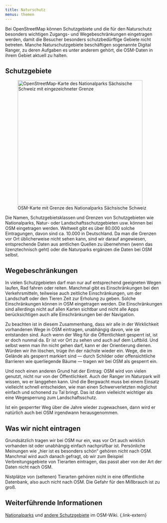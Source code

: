 ```yaml
---
title: Naturschutz
menus: themen
---
```


Bei OpenStreetMap können Schutzgebiete und die für den Naturschutz besonders
wichtigen Zugangs- und Wegebeschränkungen eingetragen werden, damit die
Besucher besonders schutzbedürftige Gebiete nicht betreten. Manche
Naturschutzgebiete beschäftigen sogenannte Digital Ranger, zu deren Aufgaben es
unter anderem gehört, die OSM-Daten in ihrem Gebiet aktuell zu halten.

## Schutzgebiete

<figure class="float-right">
  <a href="sächsische-schweiz.jpg" aria-label="Große Version der OSM-Karte mit Grenze des Nationalparks Sächsische Schweiz anzeigen">
    <img src="sächsische-schweiz-small.jpg" width="400" alt="OpenStreetMap-Karte des Nationalparks Sächsische Schweiz mit eingezeichneter Grenze">
  </a>
  <figcaption>OSM-Karte mit Grenze des Nationalparks Sächsische Schweiz</figcaption>
</figure>

Die Namen, Schutzgebietsklassen und Grenzen von Schutzgebieten wie
Nationalparks, Natur- oder Landschaftsschutzgebieten usw. können bei OSM
eingetragen werden. Weltweit gibt es über 80.000 solche Eintragungen, davon
sind ca. 10.000 in Deutschland. Da man die Grenzen vor Ort üblicherweise nicht
sehen kann, sind wir darauf angewiesen, entsprechende Daten aus amtlichen
Quellen zu übernehmen (wenn das lizenztechnisch geht) oder die Naturparks
ergänzen die Daten bei OSM selbst.

## Wegebeschränkungen

In vielen Schutzgebieten darf man nur auf entsprechend geeigneten Wegen laufen,
Rad fahren oder reiten. Manchmal gibt es Einschränkungen bei den
Verkehrsmitteln, teilweise auch zeitliche Einschränkungen, um der Landschaft
oder den Tieren Zeit zur Erholung zu geben. Solche Einschränkungen können in
OSM eingetragen werden. Die Einschränkungen sind allerdings nicht auf allen
Karten sichtbar und nicht alle Apps berücksichtigen auch alle Einschränkungen
bei der Navigation.

Zu beachten ist in diesem Zusammenhang, dass wir alle in der Wirklichkeit
vorhandenen Wege in OSM eintragen, unabhängig davon, wie sie entstanden sind.
Auch wenn der Weg für die Öffentlichkeit gesperrt ist, ist er doch nunmal da.
Er ist vor Ort zu sehen und auch auf dem Luftbild. Und selbst wenn man ihn
nicht gehen darf, kann er der Orientierung dienen. Würden wir ihn löschen,
trüge ihn der nächste wieder ein. Wege, die im Gelände als gesperrt markiert
sind &mdash; durch Schilder oder offensichtliche Barrieren wie querliegende
Bäume &mdash; tragen wir bei OSM als gesperrt ein.

Und noch einen anderen Grund hat der Eintrag: OSM wird von vielen genutzt,
nicht nur von der Öffentlichkeit. Auch der Ranger im Naturpark will wissen, wo
er langgehen kann. Und die Bergwacht muss bei einem Einsatz vielleicht schnell
entscheiden, wie man einen Schwerverletzten möglichst einfach und schonend zu
Tal bringt. Das ist dann vielleicht wichtiger als eine Wegesperrung zum
Landschaftsschutz.

Ist ein gesperrter Weg über die Jahre wieder zugewachsen, dann wird er
natürlich auch bei OSM irgendwann herausgenommen.

## Was wir nicht eintragen

Grundsätzlich tragen wir bei OSM nur ein, was vor Ort auch wirklich vorhanden
ist oder unabhängig einfach nachprüfbar ist. Persönliche Meinungen wie „hier
ist es besonders schön“ gehören nicht nach OSM. Manchmal wird auch danach
gefragt, ob wir zum Beispiel Verbreitungsgebiete von Tierarten eintragen, das
passt aber von der Art der Daten nicht nach OSM.

Nistplätze von (seltenen) Tierarten gehören nicht in eine öffentliche
Datenbank, also auch nicht nach OSM. Die Gefahr für den Mißbrauch ist zu groß.

## Weiterführende Informationen

[Nationalparks](https://wiki.openstreetmap.org/wiki/DE:Tag:boundary=national_park)
und [andere
Schutzgebiete](https://wiki.openstreetmap.org/wiki/DE:Tag:boundary=protected_area)
im OSM-Wiki.
{.link-extern}


